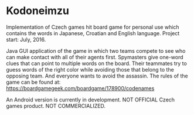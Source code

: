 # Kodoneimzu

Implementation of Czech games hit board game for personal use which contains the words in Japanese, Croatian and English language. 
Project start: July, 2016.

Java GUI application of the game in which two teams compete to see who can make contact with all of their agents first. Spymasters give one-word clues that can point to multiple words on the board. Their teammates try to guess words of the right color while avoiding those that belong to the opposing team. And everyone wants to avoid the assassin.
The rules of the game can be found at: https://boardgamegeek.com/boardgame/178900/codenames 

An Android version is currently in development.
NOT OFFICIAL Czech games product. NOT COMMERCIALIZED.
